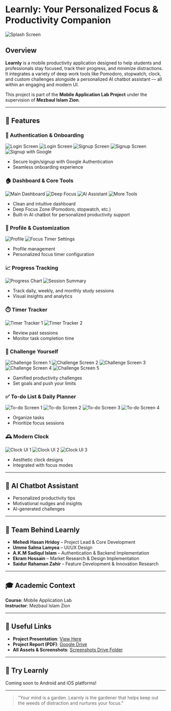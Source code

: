 # Learnly: Your Personalized Focus & Productivity Companion

![Splash Screen](assets/readme-assets/1.jpg)

## Overview
**Learnly** is a mobile productivity application designed to help students and professionals stay focused, track their progress, and minimize distractions. It integrates a variety of deep work tools like Pomodoro, stopwatch, clock, and custom challenges alongside a personalized AI chatbot assistant — all within an engaging and modern UI.

This project is part of the **Mobile Application Lab Project** under the supervision of **Mezbaul Islam Zion**.

---

## 🌟 Features

### 🔐 Authentication & Onboarding
![Login Screen](assets/readme-assets/2.jpg)
![Login Screen](assets/readme-assets/3.jpg)
![Signup Screen](assets/readme-assets/4.jpg)
![Signup Screen](assets/readme-assets/5.jpg)
![Signup with Google](assets/readme-assets/6.jpg)
- Secure login/signup with Google Authentication
- Seamless onboarding experience

### 🏠 Dashboard & Core Tools
![Main Dashboard](assets/readme-assets/7.png)
![Deep Focus](assets/readme-assets/8.png)
![AI Assistant](assets/readme-assets/9.png)
![More Tools](assets/readme-assets/10.png)
- Clean and intuitive dashboard
- Deep Focus Zone (Pomodoro, stopwatch, etc.)
- Built-in AI chatbot for personalized productivity support

### 👤 Profile & Customization
![Profile](assets/readme-assets/11_1.jpg)
![Focus Timer Settings](assets/readme-assets/12_1.jpg)
- Profile management
- Personalized focus timer configuration

### 📈 Progress Tracking
![Progress Chart](assets/readme-assets/13.png)
![Session Summary](assets/readme-assets/14.png)
- Track daily, weekly, and monthly study sessions
- Visual insights and analytics

### ⏱️ Timer Tracker
![Timer Tracker 1](assets/readme-assets/15.png)
![Timer Tracker 2](assets/readme-assets/16.png)
- Review past sessions
- Monitor task completion time

### 🎯 Challenge Yourself
![Challenge Screen 1](assets/readme-assets/17.png)
![Challenge Screen 2](assets/readme-assets/18.png)
![Challenge Screen 3](assets/readme-assets/19.png)
![Challenge Screen 4](assets/readme-assets/20.png)
![Challenge Screen 5](assets/readme-assets/21.png)
- Gamified productivity challenges
- Set goals and push your limits

### ✅ To-do List & Daily Planner
![To-do Screen 1](assets/readme-assets/22.png)
![To-do Screen 2](assets/readme-assets/23.png)
![To-do Screen 3](assets/readme-assets/24.png)
![To-do Screen 4](assets/readme-assets/25.png)
- Organize tasks
- Prioritize focus sessions

### 🕰️ Modern Clock
![Clock UI 1](assets/readme-assets/26.png)
![Clock UI 2](assets/readme-assets/27.png)
![Clock UI 3](assets/readme-assets/28.png)
- Aesthetic clock designs
- Integrated with focus modes

---

## 🤖 AI Chatbot Assistant
- Personalized productivity tips
- Motivational nudges and insights
- AI-generated challenges

---

## 👥 Team Behind Learnly
- **Mehedi Hasan Hridoy** – Project Lead & Core Development
- **Umme Salma Lamyea** – UI/UX Design
- **A.K.M Sadiqul Islam** – Authentication & Backend Implementation
- **Ekram Hossain** – Market Research & Design Implementation
- **Saidur Rahaman Zahir** – Feature Development & Innovation Research

---

## 🎓 Academic Context
**Course**: Mobile Application Lab  
**Instructor**: Mezbaul Islam Zion

---

## 📎 Useful Links
- **Project Presentation**: [View Here](https://tinyurl.com/learnly)
- **Project Report (PDF)**: [Google Drive](https://drive.google.com/file/d/1__KXJZbZSSlSvW7tGscSpaVFirws9dyq/view?usp=drive_link)
- **All Assets & Screenshots**: [Screenshots Drive Folder](https://drive.google.com/drive/folders/1AwcKSTUL756OO0ktv-CKdDhIF9sutbht)

---

## 📲 Try Learnly
Coming soon to Android and iOS platforms!

---

> "Your mind is a garden. Learnly is the gardener that helps keep out the weeds of distraction and nurtures your focus."

